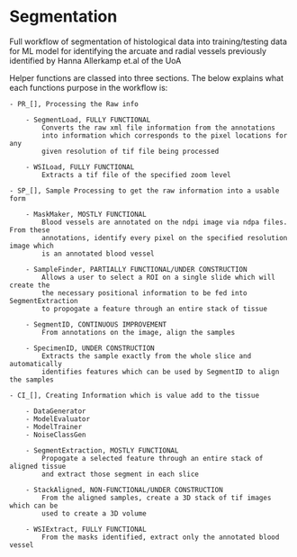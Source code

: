 # Segmentation
Full workflow of segmentation of histological data into training/testing data for ML model for identifying the arcuate and radial vessels previously identified by Hanna Allerkamp et.al of the UoA

Helper functions are classed into three sections. The below explains what 
each functions purpose in the workflow is:

    - PR_[], Processing the Raw info 

        - SegmentLoad, FULLY FUNCTIONAL
            Converts the raw xml file information from the annotations 
            into information which corresponds to the pixel locations for any 
            given resolution of tif file being processed

        - WSILoad, FULLY FUNCTIONAL 
            Extracts a tif file of the specified zoom level
            
    - SP_[], Sample Processing to get the raw information into a usable form

        - MaskMaker, MOSTLY FUNCTIONAL
            Blood vessels are annotated on the ndpi image via ndpa files. From these
            annotations, identify every pixel on the specified resolution image which
            is an annotated blood vessel

        - SampleFinder, PARTIALLY FUNCTIONAL/UNDER CONSTRUCTION
            Allows a user to select a ROI on a single slide which will create the 
            the necessary positional information to be fed into SegmentExtraction 
            to propogate a feature through an entire stack of tissue

        - SegmentID, CONTINUOUS IMPROVEMENT
            From annotations on the image, align the samples

        - SpecimenID, UNDER CONSTRUCTION
            Extracts the sample exactly from the whole slice and automatically 
            identifies features which can be used by SegmentID to align the samples

    - CI_[], Creating Information which is value add to the tissue

        - DataGenerator
        - ModelEvaluator
        - ModelTrainer
        - NoiseClassGen

        - SegmentExtraction, MOSTLY FUNCTIONAL
            Propogate a selected feature through an entire stack of aligned tissue
            and extract those segment in each slice

        - StackAligned, NON-FUNCTIONAL/UNDER CONSTRUCTION
            From the aligned samples, create a 3D stack of tif images which can be 
            used to create a 3D volume

        - WSIExtract, FULLY FUNCTIONAL
            From the masks identified, extract only the annotated blood vessel 


